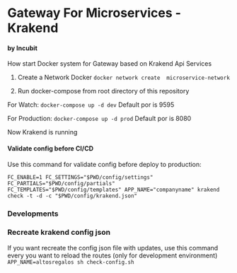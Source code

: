 
# Gateway For Microservices - Krakend
#### by Incubit

How start Docker system for Gateway based on Krakend Api Services

1. Create a Network Docker
```docker network create  microservice-network```

2. Run docker-compose from root directory of this repository

For Watch:
```docker-compose up -d dev```
Default por is 9595

For Production:
```docker-compose up -d prod```
Default por is 8080

Now Krakend is running


#### Validate config before CI/CD

Use this command for validate config before deploy to production:

```FC_ENABLE=1 FC_SETTINGS="$PWD/config/settings" FC_PARTIALS="$PWD/config/partials" FC_TEMPLATES="$PWD/config/templates" APP_NAME="companyname" krakend check -t -d -c "$PWD/config/krakend.json"```

### Developments

### Recreate krakend config json

If you want recreate the config json file with updates, use this command every you want to reload the routes (only for development environment)
```APP_NAME=altosregalos sh check-config.sh ```